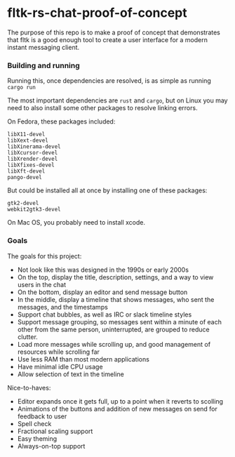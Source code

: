 # fltk-rs-chat-proof-of-concept

The purpose of this repo is to make a proof of concept that demonstrates that fltk is a good enough
tool to create a user interface for a modern instant messaging client.

### Building and running

Running this, once dependencies are resolved, is as simple as running `cargo run`

The most important dependencies are `rust` and `cargo`, but on Linux you may need to also install
some other packages to resolve linking errors.

On Fedora, these packages included:
```
libX11-devel
libXext-devel
libXinerama-devel
libXcursor-devel
libXrender-devel
libXfixes-devel
libXft-devel
pango-devel
```
But could be installed all at once by installing one of these packages:
```
gtk2-devel
webkit2gtk3-devel
```

On Mac OS, you probably need to install xcode.

### Goals

The goals for this project:
- Not look like this was designed in the 1990s or early 2000s
- On the top, display the title, description, settings, and a way to view users in the chat
- On the bottom, display an editor and send message button
- In the middle, display a timeline that shows messages, who sent the messages, and the timestamps
- Support chat bubbles, as well as IRC or slack timeline styles
- Support message grouping, so messages sent within a minute of each other from the same person, uninterrupted, are grouped to reduce clutter.
- Load more messages while scrolling up, and good management of resources while scrolling far
- Use less RAM than most modern applications
- Have minimal idle CPU usage
- Allow selection of text in the timeline

Nice-to-haves:
- Editor expands once it gets full, up to a point when it reverts to scolling
- Animations of the buttons and addition of new messages on send for feedback to user
- Spell check
- Fractional scaling support
- Easy theming
- Always-on-top support
